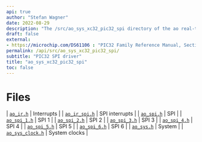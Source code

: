```yaml
---
api: true
author: "Stefan Wagner"
date: 2022-08-29
description: "The /src/ao_sys_xc32_pic32_spi directory of the ao real-time operating system."
draft: false
external:
- https://microchip.com/DS61106 : "PIC32 Family Reference Manual, Section 23, Serial Peripheral Interface (SPI)"
permalink: /api/src/ao_sys_xc32_pic32_spi/ 
subtitle: "PIC32 SPI driver"
title: "ao_sys_xc32_pic32_spi"
toc: false
---
```


# Files

| [`ao_ir.h`](ao_ir.h.md) | Interrupts |
| [`ao_ir_spi.h`](ao_ir_spi.h.md) | SPI interrupts |
| [`ao_spi.h`](ao_spi.h.md) | SPI |
| [`ao_spi_1.h`](ao_spi_1.h.md) | SPI 1 |
| [`ao_spi_2.h`](ao_spi_2.h.md) | SPI 2 |
| [`ao_spi_3.h`](ao_spi_3.h.md) | SPI 3 |
| [`ao_spi_4.h`](ao_spi_4.h.md) | SPI 4 |
| [`ao_spi_5.h`](ao_spi_5.h.md) | SPI 5 |
| [`ao_spi_6.h`](ao_spi_6.h.md) | SPI 6 |
| [`ao_sys.h`](ao_sys.h.md) | System |
| [`ao_sys_clock.h`](ao_sys_clock.h.md) | System clocks |
